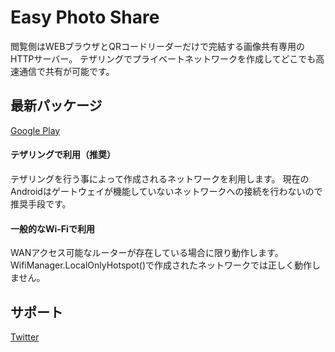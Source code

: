 # Easy Photo Share

閲覧側はWEBブラウザとQRコードリーダーだけで完結する画像共有専用のHTTPサーバー。
テザリングでプライベートネットワークを作成してどこでも高速通信で共有が可能です。
<br>

## 最新パッケージ
[Google Play](https://play.google.com/store/apps/details?id=com.silverintegral.easyphotoshare&hl=ja)
<br>

#### テザリングで利用（推奨）
テザリングを行う事によって作成されるネットワークを利用します。
現在のAndroidはゲートウェイが機能していないネットワークへの接続を行わないので推奨手段です。

#### 一般的なWi-Fiで利用
WANアクセス可能なルーターが存在している場合に限り動作します。
WifiManager.LocalOnlyHotspot()で作成されたネットワークでは正しく動作しません。
<br>

## サポート
[Twitter](https://twitter.com/xenncamcos)
<br>
